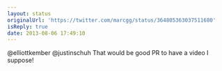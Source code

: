 ```yaml
---
layout: status
originalUrl: 'https://twitter.com/marcgg/status/364805363037511680'
isReply: true
date: 2013-08-06 17:49:10
---
```


@elliottkember @justinschuh That would be good PR to have a video I suppose!
